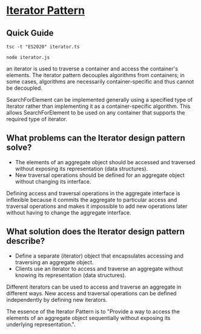 [Iterator Pattern](https://en.wikipedia.org/wiki/Iterator_pattern)
================================================================================

Quick Guide
--------------------------------------------------------------------------------
`tsc -t "ES2020" iterator.ts`

`node iterator.js`


an iterator is used to traverse a container and access the container's elements. The iterator pattern decouples algorithms from containers; in some cases, algorithms are necessarily container-specific and thus cannot be decoupled.

SearchForElement can be implemented generally using a specified type of iterator rather than implementing it as a container-specific algorithm. This allows SearchForElement to be used on any container that supports the required type of iterator.


What problems can the Iterator design pattern solve?
--------------------------------------------------------------------------------
- The elements of an aggregate object should be accessed and traversed without exposing its representation (data structures).
- New traversal operations should be defined for an aggregate object without changing its interface.

Defining access and traversal operations in the aggregate interface is inflexible because it commits the aggregate to particular access and traversal operations and makes it impossible to add new operations later without having to change the aggregate interface.


What solution does the Iterator design pattern describe?
--------------------------------------------------------------------------------
- Define a separate (iterator) object that encapsulates accessing and traversing an aggregate object.
- Clients use an iterator to access and traverse an aggregate without knowing its representation (data structures).

Different iterators can be used to access and traverse an aggregate in different ways.
New access and traversal operations can be defined independently by defining new iterators.

 The essence of the Iterator Pattern is to "Provide a way to access the elements of an aggregate object sequentially without exposing its underlying representation.".
